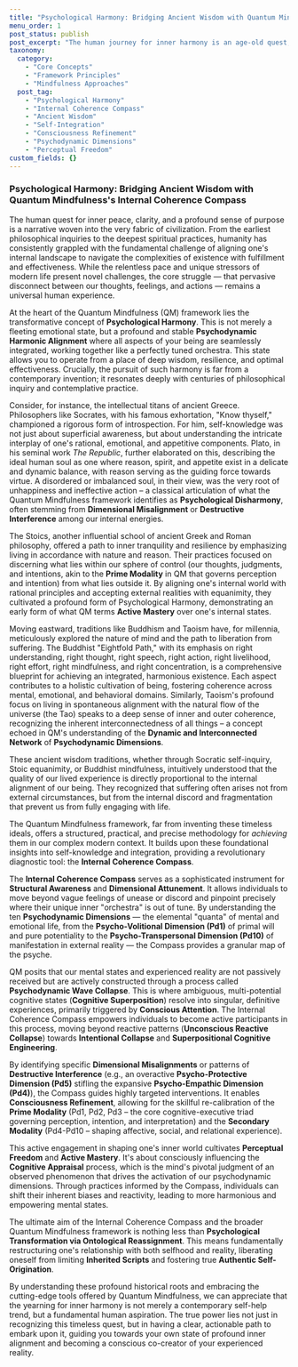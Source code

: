 ```yaml
---
title: "Psychological Harmony: Bridging Ancient Wisdom with Quantum Mindfulness's Internal Coherence Compass"
menu_order: 1
post_status: publish
post_excerpt: "The human journey for inner harmony is an age-old quest, explored across diverse philosophical and spiritual traditions. This article delves into how ancient wisdom sought inner alignment and how the Quantum Mindfulness framework, particularly through its 'Internal Coherence Compass,' offers a modern, structured pathway to achieve this profound state of psychological integration and effectiveness, empowering individuals to become active co-creators of their experienced reality."
taxonomy:
  category:
    - "Core Concepts"
    - "Framework Principles"
    - "Mindfulness Approaches"
  post_tag:
    - "Psychological Harmony"
    - "Internal Coherence Compass"
    - "Ancient Wisdom"
    - "Self-Integration"
    - "Consciousness Refinement"
    - "Psychodynamic Dimensions"
    - "Perceptual Freedom"
custom_fields: {}
---
```


### Psychological Harmony: Bridging Ancient Wisdom with Quantum Mindfulness's Internal Coherence Compass

The human quest for inner peace, clarity, and a profound sense of purpose is a narrative woven into the very fabric of civilization. From the earliest philosophical inquiries to the deepest spiritual practices, humanity has consistently grappled with the fundamental challenge of aligning one's internal landscape to navigate the complexities of existence with fulfillment and effectiveness. While the relentless pace and unique stressors of modern life present novel challenges, the core struggle — that pervasive disconnect between our thoughts, feelings, and actions — remains a universal human experience.

At the heart of the Quantum Mindfulness (QM) framework lies the transformative concept of **Psychological Harmony**. This is not merely a fleeting emotional state, but a profound and stable **Psychodynamic Harmonic Alignment** where all aspects of your being are seamlessly integrated, working together like a perfectly tuned orchestra. This state allows you to operate from a place of deep wisdom, resilience, and optimal effectiveness. Crucially, the pursuit of such harmony is far from a contemporary invention; it resonates deeply with centuries of philosophical inquiry and contemplative practice.

Consider, for instance, the intellectual titans of ancient Greece. Philosophers like Socrates, with his famous exhortation, "Know thyself," championed a rigorous form of introspection. For him, self-knowledge was not just about superficial awareness, but about understanding the intricate interplay of one's rational, emotional, and appetitive components. Plato, in his seminal work *The Republic*, further elaborated on this, describing the ideal human soul as one where reason, spirit, and appetite exist in a delicate and dynamic balance, with reason serving as the guiding force towards virtue. A disordered or imbalanced soul, in their view, was the very root of unhappiness and ineffective action – a classical articulation of what the Quantum Mindfulness framework identifies as **Psychological Disharmony**, often stemming from **Dimensional Misalignment** or **Destructive Interference** among our internal energies.

The Stoics, another influential school of ancient Greek and Roman philosophy, offered a path to inner tranquility and resilience by emphasizing living in accordance with nature and reason. Their practices focused on discerning what lies within our sphere of control (our thoughts, judgments, and intentions, akin to the **Prime Modality** in QM that governs perception and intention) from what lies outside it. By aligning one's internal world with rational principles and accepting external realities with equanimity, they cultivated a profound form of Psychological Harmony, demonstrating an early form of what QM terms **Active Mastery** over one's internal states.

Moving eastward, traditions like Buddhism and Taoism have, for millennia, meticulously explored the nature of mind and the path to liberation from suffering. The Buddhist "Eightfold Path," with its emphasis on right understanding, right thought, right speech, right action, right livelihood, right effort, right mindfulness, and right concentration, is a comprehensive blueprint for achieving an integrated, harmonious existence. Each aspect contributes to a holistic cultivation of being, fostering coherence across mental, emotional, and behavioral domains. Similarly, Taoism's profound focus on living in spontaneous alignment with the natural flow of the universe (the Tao) speaks to a deep sense of inner and outer coherence, recognizing the inherent interconnectedness of all things – a concept echoed in QM's understanding of the **Dynamic and Interconnected Network** of **Psychodynamic Dimensions**.

These ancient wisdom traditions, whether through Socratic self-inquiry, Stoic equanimity, or Buddhist mindfulness, intuitively understood that the quality of our lived experience is directly proportional to the internal alignment of our being. They recognized that suffering often arises not from external circumstances, but from the internal discord and fragmentation that prevent us from fully engaging with life.

The Quantum Mindfulness framework, far from inventing these timeless ideals, offers a structured, practical, and precise methodology for *achieving* them in our complex modern context. It builds upon these foundational insights into self-knowledge and integration, providing a revolutionary diagnostic tool: the **Internal Coherence Compass**.

The **Internal Coherence Compass** serves as a sophisticated instrument for **Structural Awareness** and **Dimensional Attunement**. It allows individuals to move beyond vague feelings of unease or discord and pinpoint precisely where their unique inner "orchestra" is out of tune. By understanding the ten **Psychodynamic Dimensions** — the elemental "quanta" of mental and emotional life, from the **Psycho-Volitional Dimension (Pd1)** of primal will and pure potentiality to the **Psycho-Transpersonal Dimension (Pd10)** of manifestation in external reality — the Compass provides a granular map of the psyche.

QM posits that our mental states and experienced reality are not passively received but are actively constructed through a process called **Psychodynamic Wave Collapse**. This is where ambiguous, multi-potential cognitive states (**Cognitive Superposition**) resolve into singular, definitive experiences, primarily triggered by **Conscious Attention**. The Internal Coherence Compass empowers individuals to become active participants in this process, moving beyond reactive patterns (**Unconscious Reactive Collapse**) towards **Intentional Collapse** and **Superpositional Cognitive Engineering**.

By identifying specific **Dimensional Misalignments** or patterns of **Destructive Interference** (e.g., an overactive **Psycho-Protective Dimension (Pd5)** stifling the expansive **Psycho-Empathic Dimension (Pd4)**), the Compass guides highly targeted interventions. It enables **Consciousness Refinement**, allowing for the skillful re-calibration of the **Prime Modality** (Pd1, Pd2, Pd3 – the core cognitive-executive triad governing perception, intention, and interpretation) and the **Secondary Modality** (Pd4-Pd10 – shaping affective, social, and relational experience).

This active engagement in shaping one's inner world cultivates **Perceptual Freedom** and **Active Mastery**. It's about consciously influencing the **Cognitive Appraisal** process, which is the mind's pivotal judgment of an observed phenomenon that drives the activation of our psychodynamic dimensions. Through practices informed by the Compass, individuals can shift their inherent biases and reactivity, leading to more harmonious and empowering mental states.

The ultimate aim of the Internal Coherence Compass and the broader Quantum Mindfulness framework is nothing less than **Psychological Transformation via Ontological Reassignment**. This means fundamentally restructuring one's relationship with both selfhood and reality, liberating oneself from limiting **Inherited Scripts** and fostering true **Authentic Self-Origination**.

By understanding these profound historical roots and embracing the cutting-edge tools offered by Quantum Mindfulness, we can appreciate that the yearning for inner harmony is not merely a contemporary self-help trend, but a fundamental human aspiration. The true power lies not just in recognizing this timeless quest, but in having a clear, actionable path to embark upon it, guiding you towards your own state of profound inner alignment and becoming a conscious co-creator of your experienced reality.